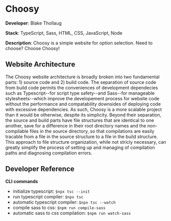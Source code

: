 # Choosy

**Developer**: Blake Thollaug

**Stack**: TypeScript, Sass, HTML, CSS, JavaScript, Node

**Description**: Choosy is a simple website for option selection. Need to choose? Choose Choosy!

## Website Architecture
The Choosy website architecture is broadly broken into two fundamental parts: 1) source code and 2) build code. The separation of source code from build code permits the conveniences of development dependecies such as Typescript--for script type safety--and Sass--for manageable stylesheets--which improve the developement process for website code without the performance and compatability downsides of deploying code with excessive dependencies. As such, Choosy is a more scalable project than it would be otherwise, despite its simplicity. Beyond their separation, the source and build parts have file structures that are identical to one another, save for a difference in their root directory names and the non-compilable files in the source directory, so that compilations are easily tracable from a file in the source structure to a file in the build structure. This approach to file structure organization, while not stricly necessary, can greatly simplify the process of setting up and managing of compilation paths and diagnosing compilation errors.

## Developer Reference

**CLI commands**
 - initialize typescript:               `$npx tsc --init`
 - run typescript compiler:             `$npx tsc`
 - automatic typescript compiler:       `$npx tsc --watch`
 - compile sass to css:                 `$npm run compile-sass`
 - automatic sass to css compilation:   `$npm run watch-sass`
 